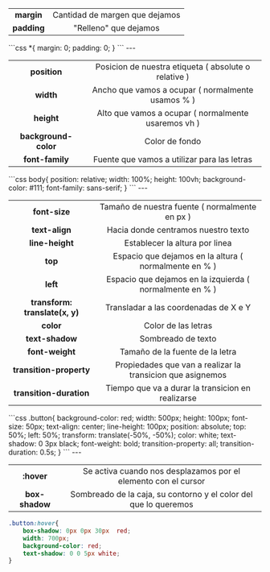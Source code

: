 
<table style="text-align:center">
<tr>
<td><strong>margin</strong></td>
<td>Cantidad de margen que dejamos</td>
</tr>
<tr>
<td><strong>padding</strong></td>
<td>"Relleno" que dejamos</td>
</tr>
</table>
```css
*{
    margin: 0;
    padding: 0;
}
```
---
<table style="text-align:center">
<tr>
<td><strong>position</strong></td>
<td>Posicion de nuestra etiqueta ( absolute o relative )</td>
</tr>
<tr>
<td><strong>width</strong></td>
<td>Ancho que vamos a ocupar ( normalmente usamos % )</td>
</tr>
<tr>
<td><strong>height</strong></td>
<td>Alto que vamos a ocupar ( normalmente usaremos vh )</td>
</tr>
<tr>
<td><strong>background-color</strong></td>
<td>Color de fondo</td>
</tr>
<tr>
<td><strong>font-family</strong></td>
<td>Fuente que vamos a utilizar para las letras</td>
</tr>
</table>
```css
body{
    position: relative;
    width: 100%;
    height: 100vh;
    background-color: #111;
    font-family: sans-serif;
}
```
---
<table style="text-align:center">
<tr>
<td><strong>font-size</strong></td>
<td>Tamaño de nuestra fuente ( normalmente en px ) </td>
</tr>
<tr>
<td><strong>text-align</strong></td>
<td> Hacia donde centramos nuestro texto </td>
</tr>
<tr>
<td><strong>line-height</strong></td>
<td>Establecer la altura por linea</td>
</tr>
<tr>
<td><strong>top</strong></td>
<td>Espacio que dejamos en la altura ( normalmente en % )</td>
</tr>
<tr>
<td><strong>left</strong></td>
<td> Espacio que dejamos en la izquierda ( normalmente en % ) </td>
</tr>
<tr>
<td><strong>transform: translate(x, y)</strong></td>
<td>Transladar a las coordenadas de X e Y</td>
</tr>
<tr>
<td><strong>color</strong></td>
<td>Color de las letras</td>
</tr>
<tr>
<td><strong>text-shadow</strong></td>
<td>Sombreado de texto</td>
</tr>
<tr>
<td><strong>font-weight</strong></td>
<td>Tamaño de la fuente de la letra</td>
</tr>
<tr>
<td><strong>transition-property</strong></td>
<td>Propiedades que van a realizar la transicion que asignemos</td>
</tr>
<tr>
<td><strong>transition-duration</strong></td>
<td>Tiempo que va a durar la transicion en realizarse</td>
</tr>
</table>
```css
.button{
    background-color: red;
    width: 500px;
    height: 100px;
    font-size: 50px;
    text-align: center;
    line-height: 100px;
    position: absolute;
    top: 50%;
    left: 50%;
    transform: translate(-50%, -50%);
    color: white;
    text-shadow: 0 3px black;
    font-weight: bold;
    transition-property: all;
    transition-duration: 0.5s;
}
```
---
<table style="text-align:center">
<tr>
<td><strong>:hover</strong></td>
<td>Se activa cuando nos desplazamos por el elemento con el cursor</td>
</tr>
<tr>
<td><strong>box-shadow</strong></td>
<td>Sombreado de la caja, su contorno y el color del que lo queremos</td>
</tr>
</table>

```css
.button:hover{
    box-shadow: 0px 0px 30px  red;
    width: 700px;
    background-color: red;
    text-shadow: 0 0 5px white;
}
````
